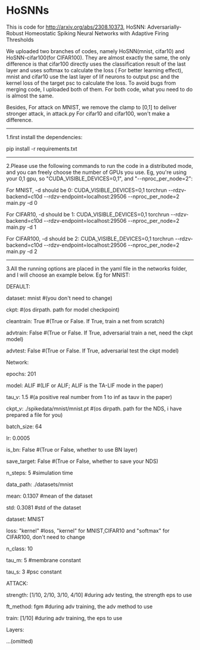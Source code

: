 # HoSNNs
This is code for http://arxiv.org/abs/2308.10373, HoSNN: Adversarially-Robust Homeostatic Spiking Neural Networks with
Adaptive Firing Thresholds

We uploaded two branches of codes, namely HoSNN(mnist, cifar10) and HoSNN-cifar100(for CIFAR100). They are almost exactly the same, the only difference is that cifar100 directly uses the classification result of the last layer and uses softmax to calculate the loss ( For better learning effect), mnist and cifar10 use the last layer of lif neurons to output psc and the kernel loss of the target psc to calculate the loss. To avoid bugs from merging code, I uploaded both of them. For both code, what you need to do is almost the same.


Besides, For attack on MNIST, we remove the clamp to [0,1] to deliver stronger attack, in attack.py
For cifar10 and cifar100, won't make a difference.

----------------------------------------------------
1.first install the dependencies:

pip install -r requirements.txt

--------------------------------------------------

2.Please use the following commands to run the code in a distributed mode, and you can freely choose the number of GPUs you use. Eg, you're using your 0,1 gpu, so "CUDA_VISIBLE_DEVICES=0,1", and "--nproc_per_node=2":

For MNIST, -d should be 0: 
CUDA_VISIBLE_DEVICES=0,1 torchrun --rdzv-backend=c10d --rdzv-endpoint=localhost:29506  --nproc_per_node=2 main.py -d 0

For CIFAR10, -d should be 1: 
CUDA_VISIBLE_DEVICES=0,1 torchrun --rdzv-backend=c10d --rdzv-endpoint=localhost:29506  --nproc_per_node=2 main.py -d 1

For CIFAR100, -d should be 2: 
CUDA_VISIBLE_DEVICES=0,1 torchrun --rdzv-backend=c10d --rdzv-endpoint=localhost:29506  --nproc_per_node=2 main.py -d 2


------------------------------------------------------

3.All the running options are placed in the yaml file in the networks folder, and I will choose an example below. Eg for MNIST:<br>

DEFAULT:

  dataset: mnist 		#(you don't need to change)  
  
  ckpt: 			#(os dirpath. path for model checkpoint)
  
  cleantrain: True		#(True or False. If True, train a net from scratch)
  
  advtrain: False               #(True or False. If True, adversarial train a net, need the ckpt model)
  
  advtest: False		#(True or False. If True, adversarial test the ckpt model)
	
Network:

  epochs: 201
  
  model: ALIF			#(LIF or ALIF; ALIF is the TA-LIF mode in the paper)
  
  tau_v: 1.5			#(a positive real number from 1 to inf as tauv in the paper)
  
  ckpt_v: ./spikedata/mnist/mnist.pt #(os dirpath. path for the NDS, i have prepared a file for you)
  
  batch_size: 64
  
  lr: 0.0005
  
  is_bn: False			#(True or False, whether to use BN layer)
  
  save_target: False		#(True or False, whether to save your NDS)
  
  n_steps: 5			#simulation time
  
  data_path: ./datasets/mnist	
  
  mean: 0.1307			#mean of the dataset
  
  std: 0.3081			#std of the dataset
  
  dataset: MNIST
  
  loss: "kernel"		#loss, "kernel" for MNIST,CIFAR10 and "softmax" for CIFAR100, don't need to change
  
  n_class: 10			
  
  tau_m: 5			#membrane constant
  
  tau_s: 3			#psc constant

ATTACK:

  strength: [1/10, 2/10, 3/10, 4/10] #during adv testing,  the strength eps to use
  
  ft_method: fgm		#during adv training,  the adv method to use
  
  train: [1/10]			#during adv training,  the eps to use

Layers:

  ...(omitted)

